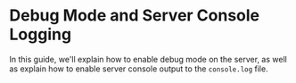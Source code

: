 # Debug Mode and Server Console Logging

In this guide, we'll explain how to enable debug mode on the server, as well as explain how to enable server console output to the `console.log` file.
